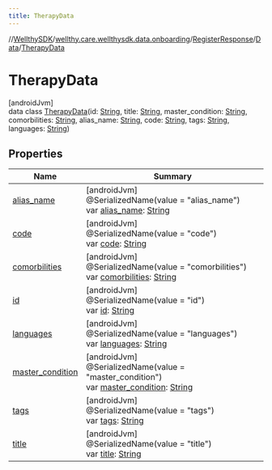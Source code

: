 ```yaml
---
title: TherapyData
---
```

//[WellthySDK](../../../../../index.html)/[wellthy.care.wellthysdk.data.onboarding](../../../index.html)/[RegisterResponse](../../index.html)/[Data](../index.html)/[TherapyData](index.html)



# TherapyData



[androidJvm]\
data class [TherapyData](index.html)(id: [String](https://kotlinlang.org/api/latest/jvm/stdlib/kotlin/-string/index.html), title: [String](https://kotlinlang.org/api/latest/jvm/stdlib/kotlin/-string/index.html), master_condition: [String](https://kotlinlang.org/api/latest/jvm/stdlib/kotlin/-string/index.html), comorbilities: [String](https://kotlinlang.org/api/latest/jvm/stdlib/kotlin/-string/index.html), alias_name: [String](https://kotlinlang.org/api/latest/jvm/stdlib/kotlin/-string/index.html), code: [String](https://kotlinlang.org/api/latest/jvm/stdlib/kotlin/-string/index.html), tags: [String](https://kotlinlang.org/api/latest/jvm/stdlib/kotlin/-string/index.html), languages: [String](https://kotlinlang.org/api/latest/jvm/stdlib/kotlin/-string/index.html))



## Properties


| Name | Summary |
|---|---|
| [alias_name](alias_name.html) | [androidJvm]<br>@SerializedName(value = "alias_name")<br>var [alias_name](alias_name.html): [String](https://kotlinlang.org/api/latest/jvm/stdlib/kotlin/-string/index.html) |
| [code](code.html) | [androidJvm]<br>@SerializedName(value = "code")<br>var [code](code.html): [String](https://kotlinlang.org/api/latest/jvm/stdlib/kotlin/-string/index.html) |
| [comorbilities](comorbilities.html) | [androidJvm]<br>@SerializedName(value = "comorbilities")<br>var [comorbilities](comorbilities.html): [String](https://kotlinlang.org/api/latest/jvm/stdlib/kotlin/-string/index.html) |
| [id](id.html) | [androidJvm]<br>@SerializedName(value = "id")<br>var [id](id.html): [String](https://kotlinlang.org/api/latest/jvm/stdlib/kotlin/-string/index.html) |
| [languages](languages.html) | [androidJvm]<br>@SerializedName(value = "languages")<br>var [languages](languages.html): [String](https://kotlinlang.org/api/latest/jvm/stdlib/kotlin/-string/index.html) |
| [master_condition](master_condition.html) | [androidJvm]<br>@SerializedName(value = "master_condition")<br>var [master_condition](master_condition.html): [String](https://kotlinlang.org/api/latest/jvm/stdlib/kotlin/-string/index.html) |
| [tags](tags.html) | [androidJvm]<br>@SerializedName(value = "tags")<br>var [tags](tags.html): [String](https://kotlinlang.org/api/latest/jvm/stdlib/kotlin/-string/index.html) |
| [title](title.html) | [androidJvm]<br>@SerializedName(value = "title")<br>var [title](title.html): [String](https://kotlinlang.org/api/latest/jvm/stdlib/kotlin/-string/index.html) |

